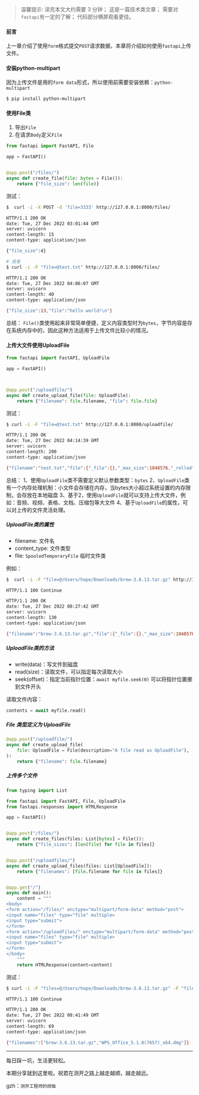 > 温馨提示:
> 读完本文大约需要 3 分钟；
> 这是一篇技术类文章；
> 需要对`fastapi`有一定的了解；
> 代码部分横屏观看更佳。

#### 前言

上一章介绍了使用`form`格式提交`POST`请求数据，本章将介绍如何使用`fastapi`上传文件。

#### 安装python-multipart

因为上传文件是用的`form data`形式，所以使用前需要安装依赖：`python-multipart`

```bash
$ pip install python-multipart
```

#### 使用File类

1. 导出`File`
2. 在请求`Body`定义`File`

```python
from fastapi import FastAPI, File

app = FastAPI()


@app.post("/files/")
async def create_file(file: bytes = File()):
    return {"file_size": len(file)}
```

测试：
```bash
$  curl -i -X POST -d 'file=3333' http://127.0.0.1:8000/files/

HTTP/1.1 200 OK
date: Tue, 27 Dec 2022 03:01:44 GMT
server: uvicorn
content-length: 15
content-type: application/json

{"file_size":4}

# 或者
$ curl -i -F "file=@test.txt" http://127.0.0.1:8000/files/

HTTP/1.1 200 OK
date: Tue, 27 Dec 2022 04:06:07 GMT
server: uvicorn
content-length: 40
content-type: application/json

{"file_size":13,"file":"hello world!\n"}
```

总结：
`File()`类使用起来非常简单便捷，定义内容类型时为`bytes`，字节内容是存在系统内存中的，因此这种方法适用于上传文件比较小的情况。

#### 上传大文件使用UploadFile

```python
from fastapi import FastAPI, UploadFile

app = FastAPI()



@app.post("/uploadfile/")
async def create_upload_file(file: UploadFile):
    return {"filename": file.filename, "file": file.file}
```

测试：
```bash
$ curl -i -F "file=@test.txt" http://127.0.0.1:8000/uploadfile/

HTTP/1.1 200 OK
date: Tue, 27 Dec 2022 04:14:39 GMT
server: uvicorn
content-length: 200
content-type: application/json

{"filename":"test.txt","file":{"_file":{},"_max_size":1048576,"_rolled":false,"_TemporaryFileArgs":{"mode":"w+b","buffering":-1,"suffix":null,"prefix":null,"encoding":null,"newline":null,"dir":null}}}
```

总结：
1、使用`UploadFile`类不需要定义默认参数类型：`bytes`
2、`UploadFile`类有一个内存处理机制：小文件会存储在内存，当bytes大小超过系统设置的内存限制，会存放在本地磁盘
3、基于2，使用`UploadFile`就可以支持上传大文件，例如：音频、视频、表格、文档、压缩包等大文件
4、基于`UploadFile`的属性，可以对上传的文件灵活处理。

##### UploadFile类的属性

- filename: 文件名
- content_type: 文件类型
- file: `SpooledTemporaryFile` 临时文件类

例如：
```bash
$  curl -i -F "file=@/Users/hope/Downloads/brew-3.6.13.tar.gz" http://127.0.0.1:8000/uploadfile/

HTTP/1.1 100 Continue

HTTP/1.1 200 OK
date: Tue, 27 Dec 2022 08:27:42 GMT
server: uvicorn
content-length: 130
content-type: application/json

{"filename":"brew-3.6.13.tar.gz","file":{"_file":{},"_max_size":1048576,"_rolled":true},"content-type":"application/octet-stream"}
```

##### UploadFile类的方法

- write(data)：写文件到磁盘
- read(size)：读取文件，可以指定每次读取大小
- seek(offset)：指定当前指针位置：`await myfile.seek(0)` 可以将指针位置挪到文件开头

读取文件内容：
```python
contents = await myfile.read()
```

##### File 类型定义为 UploadFile

```python
@app.post("/uploadfile/")
async def create_upload_file(
    file: UploadFile = File(description="A file read as UploadFile"),
):
    return {"filename": file.filename}
```

##### 上传多个文件

```python
from typing import List

from fastapi import FastAPI, File, UploadFile
from fastapi.responses import HTMLResponse

app = FastAPI()


@app.post("/files/")
async def create_files(files: List[bytes] = File()):
    return {"file_sizes": [len(file) for file in files]}


@app.post("/uploadfiles/")
async def create_upload_files(files: List[UploadFile]):
    return {"filenames": [file.filename for file in files]}


@app.get("/")
async def main():
    content = """
<body>
<form action="/files/" enctype="multipart/form-data" method="post">
<input name="files" type="file" multiple>
<input type="submit">
</form>
<form action="/uploadfiles/" enctype="multipart/form-data" method="post">
<input name="files" type="file" multiple>
<input type="submit">
</form>
</body>
    """
    return HTMLResponse(content=content)

```

测试：
```bash
$ curl -i -F "files=@/Users/hope/Downloads/brew-3.6.13.tar.gz" -F "files=@/Users/hope/Downloads/WPS_Office_5.1.0(7657)_x64.dmg" http://127.0.0.1:8000/uploadfiles/

HTTP/1.1 100 Continue

HTTP/1.1 200 OK
date: Tue, 27 Dec 2022 08:41:49 GMT
server: uvicorn
content-length: 69
content-type: application/json

{"filenames":["brew-3.6.13.tar.gz","WPS_Office_5.1.0(7657)_x64.dmg"]}

```

***

每日踩一坑，生活更轻松。

本期分享就到这里啦。祝君在测开之路上越走越顺，越走越远。

gzh：`测开工程师的烦恼`
